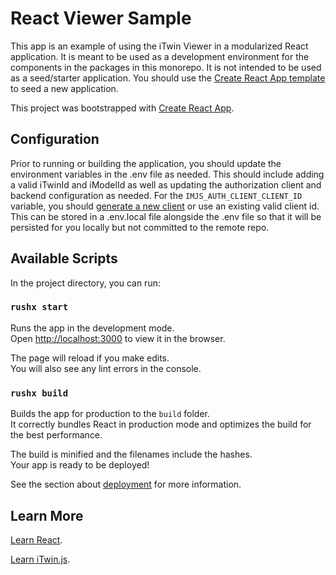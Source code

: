 # React Viewer Sample

This app is an example of using the iTwin Viewer in a modularized React application. It is meant to be used as a development environment for the components in the packages in this monorepo. It is not intended to be used as a seed/starter application. You should use the [Create React App template](https://www.npmjs.com/package/@itwin/cra-template-web-viewer) to seed a new application.

This project was bootstrapped with [Create React App](https://github.com/facebook/create-react-app).

## Configuration

Prior to running or building the application, you should update the environment variables in the .env file as needed. This should include adding a valid iTwinId and iModelId as well as updating the authorization client and backend configuration as needed. For the `IMJS_AUTH_CLIENT_CLIENT_ID` variable, you should [generate a new client](https://www.itwinjs.org/getting-started/registration-dashboard?tab=0) or use an existing valid client id. This can be stored in a .env.local file alongside the .env file so that it will be persisted for you locally but not committed to the remote repo.

## Available Scripts

In the project directory, you can run:

### `rushx start`

Runs the app in the development mode.<br />
Open [http://localhost:3000](http://localhost:3000) to view it in the browser.

The page will reload if you make edits.<br />
You will also see any lint errors in the console.

### `rushx build`

Builds the app for production to the `build` folder.<br />
It correctly bundles React in production mode and optimizes the build for the best performance.

The build is minified and the filenames include the hashes.<br />
Your app is ready to be deployed!

See the section about [deployment](https://facebook.github.io/create-react-app/docs/deployment) for more information.

## Learn More

[Learn React](https://reactjs.org/).

[Learn iTwin.js](https://www.itwinjs.org/learning/).
